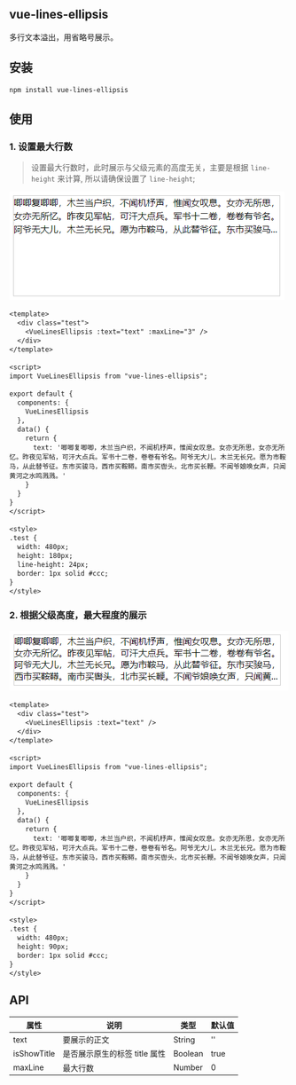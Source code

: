 ## vue-lines-ellipsis
多行文本溢出，用省略号展示。

## 安装
```git
npm install vue-lines-ellipsis
```

## 使用
### 1. 设置最大行数
> 设置最大行数时，此时展示与父级元素的高度无关，主要是根据 `line-height` 来计算, 所以请确保设置了 `line-height`;

![example1](images/example1.png)
```vue
<template>
  <div class="test">
    <VueLinesEllipsis :text="text" :maxLine="3" />
  </div>
</template>

<script>
import VueLinesEllipsis from "vue-lines-ellipsis";

export default {
  components: {
    VueLinesEllipsis
  },
  data() {
    return {
      text: '唧唧复唧唧，木兰当户织，不闻机杼声，惟闻女叹息。女亦无所思，女亦无所忆。昨夜见军帖，可汗大点兵。军书十二卷，卷卷有爷名。阿爷无大儿，木兰无长兄。愿为市鞍马，从此替爷征。东市买骏马，西市买鞍鞯。南市买辔头，北市买长鞭。不闻爷娘唤女声，只闻黄河之水鸣溅溅。'
    }
  }
}
</script>

<style>
.test {
  width: 480px;
  height: 180px;
  line-height: 24px;
  border: 1px solid #ccc;
}
</style>
```

### 2. 根据父级高度，最大程度的展示
![example2](images/example2.png)
```vue
<template>
  <div class="test">
    <VueLinesEllipsis :text="text" />
  </div>
</template>

<script>
import VueLinesEllipsis from "vue-lines-ellipsis";

export default {
  components: {
    VueLinesEllipsis
  },
  data() {
    return {
      text: '唧唧复唧唧，木兰当户织，不闻机杼声，惟闻女叹息。女亦无所思，女亦无所忆。昨夜见军帖，可汗大点兵。军书十二卷，卷卷有爷名。阿爷无大儿，木兰无长兄。愿为市鞍马，从此替爷征。东市买骏马，西市买鞍鞯。南市买辔头，北市买长鞭。不闻爷娘唤女声，只闻黄河之水鸣溅溅。'
    }
  }
}
</script>

<style>
.test {
  width: 480px;
  height: 90px;
  border: 1px solid #ccc;
}
</style>

```

## API
|  属性   | 说明  |  类型   | 默认值 |
|  ----  | ----  | ----  | ----  |
| text          | 要展示的正文 | String  | ''  |
| isShowTitle  | 是否展示原生的标签 title 属性 | Boolean  | true  |
| maxLine | 最大行数 | Number  | 0 |